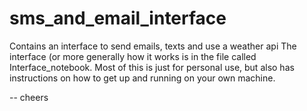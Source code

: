 # sms_and_email_interface
Contains an interface to send emails, texts and use a weather api
The interface (or more generally how it works is in the file called Interface_notebook. 
Most of this is just for personal use, but also has instructions on how to get up and running on your own machine.

-- 
cheers
